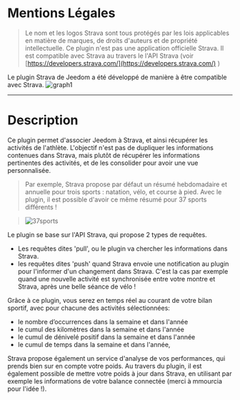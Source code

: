 
# Mentions Légales

>Le nom et les logos Strava sont tous protégés par les lois applicables en matière de marques, de droits d'auteurs et de propriété intellectuelle.
Ce plugin n'est pas une application officielle Strava. Il est compatible avec Strava au travers le l'API Strava (voir [https://developers.strava.com/](https://developers.strava.com/) )

Le plugin Strava de Jeedom a été développé de manière à être compatible avec Strava.
![graph1](../assets/images/api_logo_cptblWith_strava_horiz_light.png)


***

# Description

Ce plugin permet d'associer Jeedom à Strava, et ainsi récupérer les activités de l'athlète.
L'objectif n'est pas de dupliquer les informations contenues dans Strava, mais plutôt de récupérer les informations pertinentes des activités, et de les consolider pour avoir une vue personnalisée.

>Par exemple, Strava propose par défaut un résumé hebdomadaire et annuelle pour trois sports : natation, vélo, et course à pied. Avec le plugin, il est possible d'avoir ce même résumé pour 37 sports différents !

>![37sports](../assets/images/37sports.png)

Le plugin se base sur l'API Strava, qui propose 2 types de requêtes.
- Les requêtes dites 'pull', ou le plugin va chercher les informations dans Strava.
- les requêtes dites 'push' quand Strava envoie une notification au plugin pour l'informer d'un changement dans Strava. C'est la cas par exemple quand une nouvelle activité est synchronisée entre votre montre et Strava, après une belle séance de vélo !

Grâce à ce plugin, vous serez en temps réel au courant de votre bilan sportif, avec pour chacune des activités sélectionnées:
- le nombre d’occurrences dans la semaine et dans l'année
- le cumul des kilomètres dans la semaine et dans l'année
- le cumul de dénivelé positif dans la semaine et dans l'année
- le cumul de temps dans la semaine et dans l'année,

Strava propose également un service d'analyse de vos performances, qui prends bien sur en compte votre poids. Au travers du plugin, il est également possible de mettre votre poids à jour dans Strava, en utilisant par exemple les informations de votre balance connectée (merci à mmourcia pour l'idée !).
